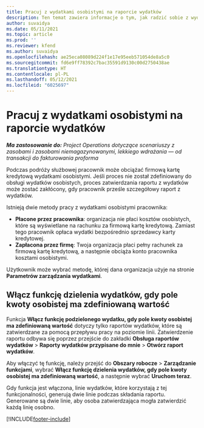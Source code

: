 ```yaml
---
title: Pracuj z wydatkami osobistymi na raporcie wydatków
description: Ten temat zawiera informacje o tym, jak radzić sobie z wydatkami osobistymi poniesionymi przez pracowników podczas podróży służbowych.
author: suvaidya
ms.date: 05/11/2021
ms.topic: article
ms.prod: ''
ms.reviewer: kfend
ms.author: suvaidya
ms.openlocfilehash: ae25eca08089d224f1e17e95eeb571054de8a5c0
ms.sourcegitcommit: fd6e9ff78392c7bac35591d9130c00d2750438ae
ms.translationtype: HT
ms.contentlocale: pl-PL
ms.lasthandoff: 05/12/2021
ms.locfileid: "6025697"
---
```

# <a name="work-with-personal-expenses-on-an-expense-report"></a>Pracuj z wydatkami osobistymi na raporcie wydatków

_**Ma zastosowanie do:** Project Operations dotyczące scenariuszy z zasobami i zasobami niemagazynowanymi, lekkiego wdrażania — od transakcji do fakturowania proforma_

Podczas podróży służbowej pracownik może obciążać firmową kartę kredytową wydatkami osobistymi. Jeśli proces nie został zdefiniowany do obsługi wydatków osobistych, proces zatwierdzania raportu z wydatków może zostać zakłócony, gdy pracownik prześle szczegółowy raport z wydatków.

Istnieją dwie metody pracy z wydatkami osobistymi pracownika:

  - **Płacone przez pracownika**: organizacja nie płaci kosztów osobistych, które są wyświetlane na rachunku za firmową kartę kredytową. Zamiast tego pracownik opłaca wydatki bezpośrednio sprzedawcy karty kredytowej. 
  - **Zapłacona przez firmę**: Twoja organizacja płaci pełny rachunek za firmową kartę kredytową, a następnie obciąża konto pracownika kosztami osobistymi.

Użytkownik może wybrać metodę, której dana organizacja użyje na stronie **Parametrów zarządzania wydatkami**.


## <a name="enable-split-expense-function-when-personal-amount-field-has-value-defined"></a>Włącz funkcję dzielenia wydatków, gdy pole kwoty osobistej ma zdefiniowaną wartość

Funkcja **Włącz funkcję podzielonego wydatku, gdy pole kwoty osobistej ma zdefiniowaną wartość** dotyczy tylko raportów wydatków, które są zatwierdzane za pomocą przepływu pracy na poziomie linii. Zatwierdzenie raportu odbywa się poprzez przejście do zakładki **Obsługa raportów wydatków** > **Raporty wydatków przypisane do mnie** > **Otwórz raport wydatków**. 

Aby włączyć tę funkcję, należy przejść do **Obszary robocze** > **Zarządzanie funkcjami**, wybrać **Włącz funkcję dzielenia wydatków, gdy pole kwoty osobistej ma zdefiniowaną wartość**, a następnie wybrać **Uruchom teraz**. 

Gdy funkcja jest włączona, linie wydatków, które korzystają z tej funkcjonalności, generują dwie linie podczas składania raportu. Generowane są dwie linie, aby osoba zatwierdzająca mogła zatwierdzić każdą linię osobno.


[!INCLUDE[footer-include](../includes/footer-banner.md)]
